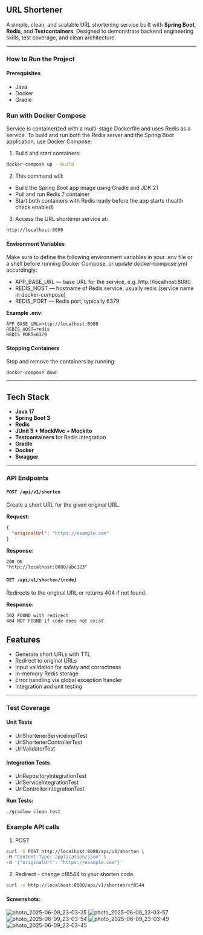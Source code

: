 ##  URL Shortener
A simple, clean, and scalable URL shortening service built with **Spring Boot**, **Redis**, and **Testcontainers**. Designed to demonstrate backend engineering skills, test coverage, and clean architecture.

---

### How to Run the Project

#### Prerequisites
- Java 
- Docker 
- Gradle

### Run with Docker Compose

Service is containerized with a multi-stage Dockerfile and uses Redis as a service. To build and run both the Redis server and the Spring Boot application, use Docker Compose:

1. Build and start containers:
```bash
docker-compose up --build
```
2. This command will:
- Build the Spring Boot app image using Gradle and JDK 21
- Pull and run Redis 7 container
- Start both containers with Redis ready before the app starts (health check enabled)

3. Access the URL shortener service at:
```bash
http://localhost:8080
```

#### Environment Variables

Make sure to define the following environment variables in your .env file or a shell before running Docker Compose, or update docker-compose.yml accordingly:

* APP_BASE_URL — base URL for the service, e.g. http://localhost:8080
* REDIS_HOST — hostname of Redis service, usually redis (service name in docker-compose)
* REDIS_PORT — Redis port, typically 6379

**Example .env:**
```
APP_BASE_URL=http://localhost:8080
REDIS_HOST=redis
REDIS_PORT=6379
```

#### Stopping Containers
Stop and remove the containers by running:
```
docker-compose down
```

---

## Tech Stack

- **Java 17**
- **Spring Boot 3**
- **Redis** 
- **JUnit 5 + MockMvc + Mockito**
- **Testcontainers** for Redis integration
- **Gradle** 
- **Docker**
- **Swagger**

---

### API Endpoints

#### `POST /api/v1/shorten`
Create a short URL for the given original URL.

**Request:**
```json
{
  "originalUrl": "https://example.com"
}
```

**Response:**

```
200 OK
"http://localhost:8080/abc123"
```

#### `GET /api/v1/shorten/{code}`
Redirects to the original URL or returns 404 if not found.

**Response:**
```
302 FOUND with redirect
404 NOT FOUND if code does not exist
```

## Features

- Generate short URLs with TTL
- Redirect to original URLs
- Input validation for safety and correctness
- In-memory Redis storage
- Error handling via global exception handler
- Integration and unit testing
---

###  Test Coverage

#### Unit Tests

- UrlShortenerServiceImplTest
- UrlShortenerControllerTest
- UrlValidatorTest

#### Integration Tests
- UrlRepositoryIntegrationTest
- UrlServiceIntegrationTest 
- UrlControllerIntegrationTest

**Run Tests:**
```
./gradlew clean test
```

### Example API calls

1. POST
```bash
curl -X POST http://localhost:8080/api/v1/shorten \
-H "Content-Type: application/json" \
-d '{"originalUrl": "https://example.com"}'
```

2. Redirect - change cf8544 to your shorten code
```bash
curl -v http://localhost:8080/api/v1/shorten/cf8544
```

#### Screenshots:
![photo_2025-06-09_23-03-35](https://github.com/user-attachments/assets/dc5a896c-f6b6-4a14-af45-11f1807fb83d)
![photo_2025-06-09_23-03-57](https://github.com/user-attachments/assets/73045333-464b-4734-a65e-24726a314d69)
![photo_2025-06-09_23-03-54](https://github.com/user-attachments/assets/6704a284-72c6-478c-9ab0-c246da8ea99f)
![photo_2025-06-09_23-03-49](https://github.com/user-attachments/assets/a6f88204-9d03-4eef-b353-1741eb281258)
![photo_2025-06-09_23-03-45](https://github.com/user-attachments/assets/ad749446-282a-44e1-82ae-3f9a05f7ad1f)

